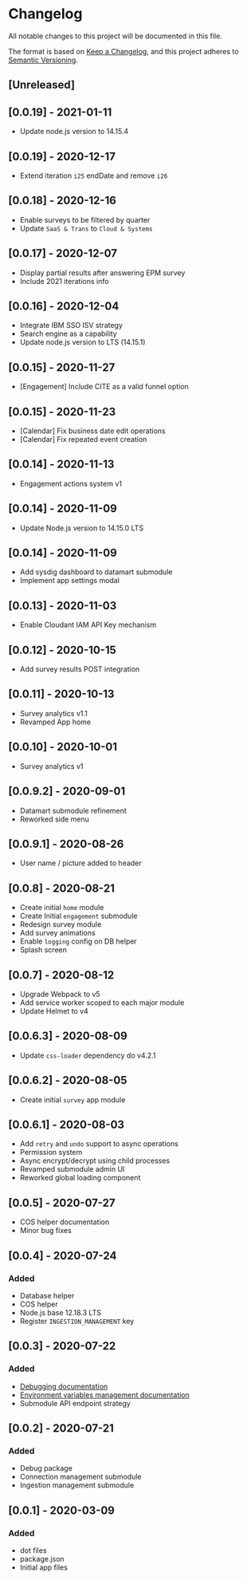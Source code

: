 # Changelog
All notable changes to this project will be documented in this file.

The format is based on [Keep a Changelog](https://keepachangelog.com/en/1.0.0/),
and this project adheres to [Semantic Versioning](https://semver.org/spec/v2.0.0.html).


## [Unreleased]

## [0.0.19] - 2021-01-11
* Update node.js version to 14.15.4


## [0.0.19] - 2020-12-17
* Extend iteration `i25` endDate and remove `i26`


## [0.0.18] - 2020-12-16
* Enable surveys to be filtered by quarter
* Update `SaaS & Trans` to `Cloud & Systems`


## [0.0.17] - 2020-12-07
* Display partial results after answering EPM survey
* Include 2021 iterations info


## [0.0.16] - 2020-12-04
* Integrate IBM SSO ISV strategy
* Search engine as a capability
* Update node.js version to LTS (14.15.1)


## [0.0.15] - 2020-11-27
* [Engagement] Include CITE as a valid funnel option


## [0.0.15] - 2020-11-23
* [Calendar] Fix business date edit operations
* [Calendar] Fix repeated event creation

## [0.0.14] - 2020-11-13
* Engagement actions system v1

## [0.0.14] - 2020-11-09
* Update Node.js version to 14.15.0 LTS

## [0.0.14] - 2020-11-09
* Add sysdig dashboard to datamart submodule
* Implement app settings modal

## [0.0.13] - 2020-11-03
* Enable Cloudant IAM API Key mechanism

## [0.0.12] - 2020-10-15
* Add survey results POST integration


## [0.0.11] - 2020-10-13
* Survey analytics v1.1
* Revamped App home

## [0.0.10] - 2020-10-01
* Survey analytics v1


## [0.0.9.2] - 2020-09-01
* Datamart submodule refinement
* Reworked side menu


## [0.0.9.1] - 2020-08-26
* User name / picture added to header

## [0.0.8] - 2020-08-21
* Create initial `home` module
* Create Initial `engagement` submodule
* Redesign survey module
* Add survey animations
* Enable `logging` config on DB helper
* Splash screen

## [0.0.7] - 2020-08-12
* Upgrade Webpack to v5
* Add service worker scoped to each major module
* Update Helmet to v4


## [0.0.6.3] - 2020-08-09
* Update `css-loader` dependency do v4.2.1


## [0.0.6.2] - 2020-08-05
* Create initial `survey` app module


## [0.0.6.1] - 2020-08-03
* Add `retry` and `undo` support to async operations
* Permission system
* Async encrypt/decrypt using child processes
* Revamped submodule admin UI
* Reworked global loading component


## [0.0.5] - 2020-07-27
* COS helper documentation
* Minor bug fixes

## [0.0.4] - 2020-07-24
### Added
* Database helper
* COS helper
* Node.js base 12.18.3 LTS
* Register `INGESTION_MANAGEMENT` key

## [0.0.3] - 2020-07-22
### Added
* [Debugging documentation](https://pages.github.ibm.com/EPM/platform/tutorials/development/debugging.html)
* [Environment variables management documentation](https://pages.github.ibm.com/EPM/platform/tutorials/development/environment_variables_management.html)
* Submodule API endpoint strategy

## [0.0.2] - 2020-07-21
### Added
* Debug package
* Connection management submodule
* Ingestion management submodule


## [0.0.1] - 2020-03-09
### Added
- dot files
- package.json
- Initial app files